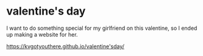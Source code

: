 # valentine's day
I want to do something special for my girlfriend on this valentine, so I ended up making a website for her.

https://kvgotyouthere.github.io/valentine'sday/

